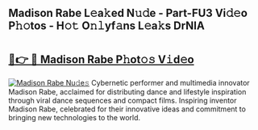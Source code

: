 ## Madison Rabe L𝚎a𝚔ed N𝚞𝚍e - Part-FU3 Vi𝚍𝚎o P𝚑𝚘tos - H𝚘𝚝 O𝚗𝚕yf𝚊ns L𝚎a𝚔s DrNIA

# <h2><a href="http://kf4bffe.oniu.top/?m=Madison+Rabe">🔗👉 🔴 Madison Rabe P𝚑ot𝚘𝚜 V𝚒d𝚎o</a></h2>

[![Madison Rabe Nu𝚍e𝚜](https://i.imgur.com/0qMVB7G.gif)](http://kf4bffe.oniu.top/?m=Madison+Rabe)
Cybernetic performer and multimedia innovator Madison Rabe, acclaimed for distributing dance and lifestyle inspiration through viral dance sequences and compact films. Inspiring inventor Madison Rabe, celebrated for their innovative ideas and commitment to bringing new technologies to the world.  
